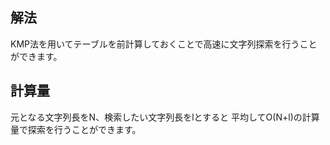 ## 解法
KMP法を用いてテーブルを前計算しておくことで高速に文字列探索を行うことができます。

## 計算量
元となる文字列長をN、検索したい文字列長をlとすると
平均してO(N+l)の計算量で探索を行うことができます。